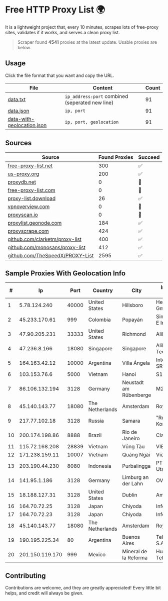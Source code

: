 
# Free HTTP Proxy List 🌍

It is a lightweight project that, every 10 minutes, scrapes lots of free-proxy sites, validates if it works, and serves a clean proxy list.


> Scraper found **4541** proxies at the latest update. Usable proxies are below.

## Usage

Click the file format that you want and copy the URL.


|File|Content|Count|
|----|-------|-----|
|[data.txt](https://raw.githubusercontent.com/themiralay/Proxy-List-World/master/data.txt)|`ip_address:port` combined (seperated new line)|91|
|[data.json](https://raw.githubusercontent.com/themiralay/Proxy-List-World/master/data.json)|`ip, port`|91|
|[data-with-geolocation.json](https://raw.githubusercontent.com/themiralay/Proxy-List-World/master/data-with-geolocation.json)|`ip, port, geolocation`|91|

## Sources

|Source|Found Proxies|Succeed|
|------|-------------|-------|
|[free-proxy-list.net](https://free-proxy-list.net)|300|✅|
|[us-proxy.org](https://www.us-proxy.org)|200|✅|
|[proxydb.net](http://proxydb.net)|0|🚫|
|[free-proxy-list.com](https://free-proxy-list.com/?page=&port=&type%5B%5D=http&type%5B%5D=https&up_time=0&search=Search)|0|🚫|
|[proxy-list.download](https://www.proxy-list.download/HTTP)|26|✅|
|[vpnoverview.com](https://vpnoverview.com/privacy/anonymous-browsing/free-proxy-servers)|0|🚫|
|[proxyscan.io](https://www.proxyscan.io)|0|🚫|
|[proxylist.geonode.com](https://proxylist.geonode.com/api/proxy-list?limit=300&page=1&sort_by=lastChecked&sort_type=desc&protocols=http,https)|184|✅|
|[proxyscrape.com](https://api.proxyscrape.com/v2/?request=displayproxies&protocol=http&timeout=10000&country=all&ssl=all&anonymity=all)|424|✅|
|[github.com/clarketm/proxy-list](https://raw.githubusercontent.com/clarketm/proxy-list/master/proxy-list-raw.txt)|400|✅|
|[github.com/monosans/proxy-list](https://raw.githubusercontent.com/monosans/proxy-list/main/proxies/http.txt)|412|✅|
|[github.com/TheSpeedX/PROXY-List](https://raw.githubusercontent.com/TheSpeedX/PROXY-List/master/http.txt)|2595|✅|


## Sample Proxies With Geolocation Info

|#|Ip|Port|Country|City|Internet Service Provider|
|-|--|----|-------|----|-------------------------|
|1|5.78.124.240|40000|United States|Hillsboro|Hetzner Online GmbH|
|2|45.233.170.61|999|Colombia|Popayán|Simect Group Redes E Internet S.A.S|
|3|47.90.205.231|33333|United States|Richmond|Alibaba.com LLC|
|4|47.236.8.166|18080|Singapore|Singapore|Alibaba (US) Technology Co., Ltd.|
|5|164.163.42.12|10000|Argentina|Villa Ángela|Interret Villa Angela SRL|
|6|103.153.76.6|5000|Vietnam|Hanoi|S1-VIETSERVER|
|7|86.106.132.194|3128|Germany|Neustadt am Rübenberge|M247 Europe SRL|
|8|45.140.143.77|18080|The Netherlands|Amsterdam|RoyaleHosting BV|
|9|217.77.102.18|3128|Russia|Samara|"Region Svyaz Konsalt" LLC|
|10|200.174.198.86|8888|Brazil|Rio de Janeiro|Claro S.A|
|11|115.72.168.208|28839|Vietnam|Vũng Tàu|VIETELmetro|
|12|171.238.159.11|10007|Vietnam|Quảng Ngãi|Viettel Corporation|
|13|203.190.44.230|8080|Indonesia|Purbalingga|PT Jaring Lintas Utara|
|14|141.95.1.186|3128|Germany|Limburg an der Lahn|OVH SAS|
|15|18.188.127.31|3128|United States|Dublin|Amazon.com, Inc.|
|16|164.70.72.25|3128|Japan|Chiyoda|InfoSphere|
|17|164.70.72.23|3128|Japan|Chiyoda|InfoSphere|
|18|45.140.143.77|18080|The Netherlands|Amsterdam|RoyaleHosting BV|
|19|190.195.225.34|80|Argentina|Buenos Aires|Telecom Argentina S.A.|
|20|201.150.119.170|999|Mexico|Mineral de la Reforma|Hulux Telecomunicaciones|



## Contributing

Contributions are welcome, and they are greatly appreciated! Every
little bit helps, and credit will always be given.

